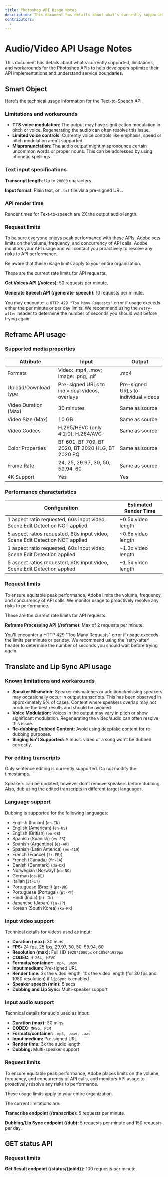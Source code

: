 ```yaml
---
title: Photoshop API Usage Notes
description: This document has details about what's currently supported, limitations, and workarounds for the Photoshop APIs.
contributors:
  - 
---
```


# Audio/Video API Usage Notes

This document has details about what's currently supported, limitations, and workarounds for the Photoshop APIs to help developers optimize their API implementations and understand service boundaries.

## Smart Object

Here's the technical usage information for the Text-to-Speech API.

### Limitations and workarounds

- **TTS voice modulation**: The output may have signification modulation in pitch or voice. Regenerating the audio can often resolve this issue.
- **Limited voice controls**: Currently voice controls like emphasis, speed or pitch modulation aren't supported.
- **Mispronunciation**: The audio output might mispronounce certain uncommon words or proper nouns. This can be addressed by using phonetic spellings.

### Text input specifications

**Transcript length**: Up to ```20000``` characters.

**Input format**: Plain text, or ```.txt``` file via a pre-signed URL.

### API render time

Render times for Text-to-speech are 2X the output audio length.

### Request limits

To be sure everyone enjoys peak performance with these APIs, Adobe sets limits on the volume, frequency, and concurrency of API calls. Adobe monitors your API usage and will contact you proactively to resolve any risks to API performance.

<InlineAlert variant="warning" slots="text" />

Be aware that these usage limits apply to your entire organization.

These are the current rate limits for API requests:

**Get Voices API (/voices)**: 50 requests per minute.

**Generate Speech API (/generate-speech)**: 10 requests per minute.

You may encounter a `HTTP 429 "Too Many Requests"` error if usage exceeds either the per minute or per day limits. We recommend using the `retry-after` header to determine the number of seconds you should wait before trying again.

## Reframe API usage

### Supported media properties

| Attribute | Input | Output |
|-----------|--------|--------|
| Formats | Video: .mp4, .mov; Image: .png, .gif | .mp4 |
| Upload/Download type | Pre-signed URLs to individual videos, overlays | Pre-signed URLs to individual videos |
| Video Duration (Max) | 30 minutes | Same as source |
| Video Size (Max) | 10 GB | Same as source |
| Video Codecs | H.265/HEVC (only 4:2:0), H.264/AVC | Same as source |
| Color Properties | BT 601, BT 709, BT 2020, BT 2020 HLG, BT 2020 PQ | Same as source |
| Frame Rate | 24, 25, 29.97, 30, 50, 59.94, 60 | Same as source |
| 4K Support | Yes | Yes |

### Performance characteristics

| Configuration                                     | Estimated Render Time                 |
|-------------------------------                    |---------------------------------------|
| 1 aspect ratio requested, 60s input video, Scene Edit Detection NOT applied   | ~0.5x video length  |
| 5 aspect ratios requested, 60s input video, Scene Edit Detection NOT applied  | ~0.6x video length |
| 1 aspect ratio requested, 60s input video, Scene Edit Detection applied         | ~1.3x video length        |
| 5 aspect ratios requested, 60s input video, Scene Edit Detection applied         | ~1.5x video length        |

### Request limits

To ensure equitable peak performance, Adobe limits the volume, frequency, and concurrency of API calls. We monitor usage to proactively resolve any risks to performance.

These are the current rate limits for API requests:

**Reframe Processing API (/reframe)**: Max of 2 requests per minute.

You'll encounter a HTTP 429 "Too Many Requests" error if usage exceeds the limits per minute or per day.
We recommend using the 'retry-after' header to determine the number of seconds you should wait before trying again.

## Translate and Lip Sync API usage

### Known limitations and workarounds

- **Speaker Mismatch:** Speaker mismatches or additional/missing speakers may occasionally occur in output transcripts. This has been observed in approximately 9% of cases. Content where speakers overlap may not produce the best results and should be avoided.
- **Voice Modulation:** Voices in the output may vary in pitch or show significant modulation. Regenerating the video/audio can often resolve this issue.
- **Re-dubbing Dubbed Content:** Avoid using deepfake content for re-dubbing purposes.
- **Singing Isn't Supported:** A music video or a song won't be dubbed correctly.

### For editing transcripts

Only sentence editing is currently supported. Do not modify the timestamps.

Speakers can be updated, however don't remove speakers before dubbing. Also, dub using the edited transcripts in different target languages.

### Language support

Dubbing is supported for the following languages:

- English (Indian) (`en-IN`)
- English (American) (`en-US`)
- English (British) (`en-GB`)
- Spanish (Spanish) (`es-ES`)
- Spanish (Argentina) (`es-AR`)
- Spanish (Latin America) (`es-419`)
- French (France) (`fr-FR`))
- French (Canada) (`fr-CA`)
- Danish (Denmark) (`da-DK`)
- Norwegian (Norway) (`nb-NO`)
- German (`de-DE`)
- Italian (`it-IT`)
- Portuguese (Brazil) (`pt-BR`)
- Portuguese (Portugal) (`pt-PT`)
- Hindi (India) (`hi-IN`)
- Japanese (Japan) (`ja-JP`)
- Korean (South Korea) (`ko-KR`)

### Input video support

Technical details for videos used as input:

- **Duration (max):** 30 mins
- **FPS:** 24 fps, 25 fps, 29.97, 30, 50, 59.94, 60
- **Resolution (max):** Full HD `1920*1080px` or `1080*1920px`
- **CODEC**: `H.264, HEVC`
- **Formats/container:** `.mp4, .mov`
- **Input medium:** Pre-signed URL
- **Render time:** 3x the video length, 10x the video length (for 30 fps and 1080 resolution) if `lipSync` is enabled
- **Speaker speech (min):** 5 secs
- **Dubbing and Lip Sync:** Multi-speaker support

### Input audio support

Technical details for audio used as input:

- **Duration (max):** 30 mins
- **CODEC:** `MPEG, PCM`
- **Formats/container:** `.mp3, .wav, .aac`
- **Input medium:** Pre-signed URL
- **Render time:** 3x the audio length
- **Dubbing:** Multi-speaker support

### Request limits

To ensure equitable peak performance, Adobe places limits on the volume, frequency, and concurrency of API calls, and monitors API usage to proactively resolve any risks to performance.

<InlineAlert variant="warning" slots="text1" />

These usage limits apply to your entire organization. <br/>

The current limitations are:

**Transcribe endpoint (/transcribe):** 5 requests per minute.

**Dubbing/Lip Sync endpoint (/dub):**  5 requests per minute and 150 requests per day.

## GET status API

### Request limits

**Get Result endpoint (/status/{jobId}):** 100 requests per minute.
